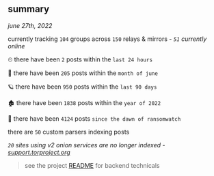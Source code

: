 
## summary
_june 27th, 2022_

currently tracking `104` groups across `150` relays & mirrors - _`51` currently online_

⏲ there have been `2` posts within the `last 24 hours`

🦈 there have been `205` posts within the `month of june`

🪐 there have been `950` posts within the `last 90 days`

🏚 there have been `1838` posts within the `year of 2022`

🦕 there have been `4124` posts `since the dawn of ransomwatch`

there are `50` custom parsers indexing posts

_`20` sites using v2 onion services are no longer indexed - [support.torproject.org](https://support.torproject.org/onionservices/v2-deprecation/)_

> see the project [README](https://github.com/joshhighet/ransomwatch#ransomwatch--) for backend technicals
